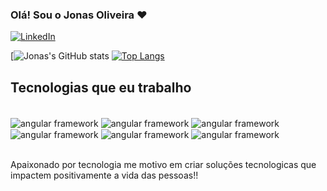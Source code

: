 

### Olá! Sou o Jonas Oliveira ❤️

[![LinkedIn](https://img.shields.io/badge/LinkedIn-0077B5?style=for-the-badge&logo=linkedin&logoColor=white)](https://www.linkedin.com/in/jonas-santos-de-oliveira-abb55b212/)

[![Jonas's GitHub stats](https://github-readme-stats.vercel.app/api?username=jonasoliveira-developer&show_icons=true&theme=highcontrast)
[![Top Langs](https://github-readme-stats.vercel.app/api/top-langs/?username=jonasoliveira-developer&layout=compact)](https://github.com/anuraghazra/github-readme-stats)

## Tecnologias que eu trabalho

<div style="display:inline_block"><br>
 <img align="center" alt="angular framework" src="https://img.shields.io/badge/Nextjs-DD0031?style=for-the-badge&logo=react&logoColor=white" >
 <img align="center" alt="angular framework" src="https://img.shields.io/badge/TypeScript-007ACC?style=for-the-badge&logo=typescript&logoColor=white" >
 <img align="center" alt="angular framework" src="https://img.shields.io/badge/Nodejs-6DB33F?style=for-the-badge&logo=typescript&logoColor=white" >
 <img align="center" alt="angular framework" src="https://img.shields.io/badge/Java-ED8B00?style=for-the-badge&logo=openjdk&logoColor=white" >
 <img align="center" alt="angular framework" src="https://img.shields.io/badge/Spring-6DB33F?style=for-the-badge&logo=spring&logoColor=white" >
 <img align="center" alt="angular framework" src="https://img.shields.io/badge/MySQL-00000F?style=for-the-badge&logo=mysql&logoColor=white" >
</div><br>

Apaixonado por tecnologia me motivo em criar soluções tecnologicas que impactem positivamente a vida das pessoas!!




